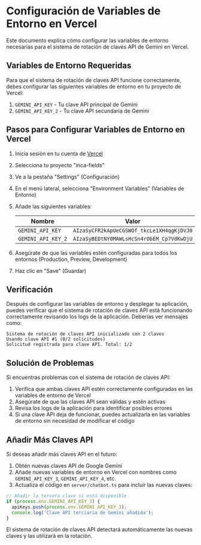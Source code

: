 # Configuración de Variables de Entorno en Vercel

Este documento explica cómo configurar las variables de entorno necesarias para el sistema de rotación de claves API de Gemini en Vercel.

## Variables de Entorno Requeridas

Para que el sistema de rotación de claves API funcione correctamente, debes configurar las siguientes variables de entorno en tu proyecto de Vercel:

1. `GEMINI_API_KEY` - Tu clave API principal de Gemini
2. `GEMINI_API_KEY_2` - Tu clave API secundaria de Gemini

## Pasos para Configurar Variables de Entorno en Vercel

1. Inicia sesión en tu cuenta de [Vercel](https://vercel.com)
2. Selecciona tu proyecto "inca-fields"
3. Ve a la pestaña "Settings" (Configuración)
4. En el menú lateral, selecciona "Environment Variables" (Variables de Entorno)
5. Añade las siguientes variables:

   | Nombre | Valor |
   |--------|-------|
   | `GEMINI_API_KEY` | `AIzaSyCFR2kApUeCGSWOf_tkcLe1XH4qgKjDVJ0` |
   | `GEMINI_API_KEY_2` | `AIzaSyBEDtNY0MAWLsHcSn4rObEM_Cp7VdKwDjU` |

6. Asegúrate de que las variables estén configuradas para todos los entornos (Production, Preview, Development)
7. Haz clic en "Save" (Guardar)

## Verificación

Después de configurar las variables de entorno y desplegar tu aplicación, puedes verificar que el sistema de rotación de claves API está funcionando correctamente revisando los logs de la aplicación. Deberías ver mensajes como:

```
Sistema de rotación de claves API inicializado con 2 claves
Usando clave API #1 (0/2 solicitudes)
Solicitud registrada para clave API. Total: 1/2
```

## Solución de Problemas

Si encuentras problemas con el sistema de rotación de claves API:

1. Verifica que ambas claves API estén correctamente configuradas en las variables de entorno de Vercel
2. Asegúrate de que las claves API sean válidas y estén activas
3. Revisa los logs de la aplicación para identificar posibles errores
4. Si una clave API deja de funcionar, puedes actualizarla en las variables de entorno sin necesidad de modificar el código

## Añadir Más Claves API

Si deseas añadir más claves API en el futuro:

1. Obtén nuevas claves API de Google Gemini
2. Añade nuevas variables de entorno en Vercel con nombres como `GEMINI_API_KEY_3`, `GEMINI_API_KEY_4`, etc.
3. Actualiza el código en `server/chatbot.ts` para incluir las nuevas claves:

```typescript
// Añadir la tercera clave si está disponible
if (process.env.GEMINI_API_KEY_3) {
  apiKeys.push(process.env.GEMINI_API_KEY_3);
  console.log('Clave API terciaria de Gemini añadida');
}
```

El sistema de rotación de claves API detectará automáticamente las nuevas claves y las utilizará en la rotación.

